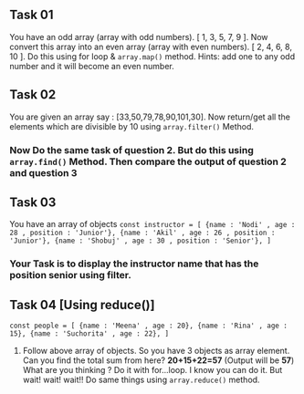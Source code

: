 ## Task 01
You have an odd array (array with odd numbers). [ 1, 3, 5, 7, 9 ]. Now convert this array into an even array (array with even numbers). [ 2, 4, 6, 8, 10 ]. Do this using for loop & `array.map()` method. Hints: add one to any odd number and it will become an even number.
## Task 02 
You are given an array say : [33,50,79,78,90,101,30]. Now return/get all the elements which are divisible by 10 using `array.filter()` Method.

### Now Do the same task of question 2. But do this using `array.find()` Method. Then compare the output of question 2 and question 3
## Task 03 
You have an array of objects
``
const instructor = [
    {name : 'Nodi' , age : 28 , position : 'Junior'},
    {name : 'Akil' , age : 26 , position : 'Junior'},
    {name : 'Shobuj' , age : 30 , position : 'Senior'},
]
``
### Your Task is to display the instructor name that has the position senior using filter.

## Task 04 [Using reduce()]
`
const people = [
    {name : 'Meena' , age : 20},
    {name : 'Rina' , age : 15},
    {name : 'Suchorita' , age : 22},
]
`
1) Follow above array of objects. So you have 3 objects as array element. Can you find the total sum from here?
<b>20+15+22=57</b> (Output will be <b>57</b>)
What are you thinking ? Do it with for...loop. I know you can do it.
But wait! wait! wait!! Do same things using `array.reduce()` method.
